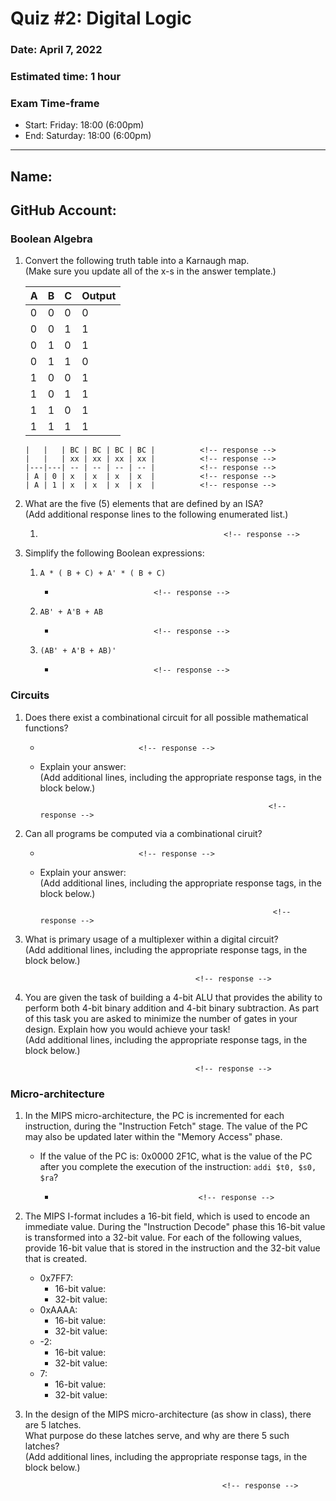 # Quiz #2: Digital Logic 
### Date: April 7, 2022
### Estimated time: 1 hour
### Exam Time-frame
* Start: Friday: 18:00 (6:00pm)
* End: Saturday: 18:00 (6:00pm)


---
## Name:                                            <!-- response -->
## GitHub Account:                                  <!-- response -->

### Boolean Algebra
1. Convert the following truth table into a Karnaugh map.<br>
   (Make sure you update all of the x-s in the answer template.)
   
   | A | B | C | Output |
   | - | - | - | ------ |
   | 0 | 0 | 0 |   0    |
   | 0 | 0 | 1 |   1    |
   | 0 | 1 | 0 |   1    |
   | 0 | 1 | 1 |   0    |
   | 1 | 0 | 0 |   1    |
   | 1 | 0 | 1 |   1    |
   | 1 | 1 | 0 |   1    |
   | 1 | 1 | 1 |   1    |

   ```
   |   |   | BC | BC | BC | BC |          <!-- response -->
   |   |   | xx | xx | xx | xx |          <!-- response -->
   |---|---| -- | -- | -- | -- |          <!-- response -->
   | A | 0 | x  | x  | x  | x  |          <!-- response -->
   | A | 1 | x  | x  | x  | x  |          <!-- response -->
   ```
   
1. What are the five (5) elements that are defined by an ISA?<br>
   (Add additional response lines to the following enumerated list.)
   1.                                              <!-- response -->


1. Simplify the following Boolean expressions:<br>
   1. ``A * ( B + C) + A' * ( B + C) ``
      *                           <!-- response -->
   1. ``AB' + A'B + AB``
      *                           <!-- response -->
   1. ``(AB' + A'B + AB)'``
      *                           <!-- response -->

### Circuits

1. Does there exist a combinational circuit for all possible mathematical functions?
      *                           <!-- response -->
      * Explain your answer:<br>
        (Add additional lines, including the appropriate response tags, in the block below.)
        ```
                                                           <!-- response -->
        ```
        
1. Can all programs be computed via a combinational ciruit?
     *                           <!-- response -->
     * Explain your answer:<br>
      (Add additional lines, including the appropriate response tags, in the block below.)
       ```
                                                           <!-- response -->
       ```


1. What is primary usage of a multiplexer within a digital circuit?<br>
   (Add additional lines, including the appropriate response tags, in the block below.)
   ```
                                         <!-- response -->
   ```
   
1. You are given the task of building a 4-bit ALU that provides the ability to perform both 4-bit binary addition and 4-bit binary subtraction. As part of this task you are asked to minimize the number of gates in your design.  Explain how you would achieve your task!<br>
   (Add additional lines, including the appropriate response tags, in the block below.)

   ```
                                         <!-- response -->
   ``` 

### Micro-architecture

1. In the MIPS micro-architecture, the PC is incremented for each instruction, during the "Instruction Fetch" stage.  The value of the PC may also be updated later within the "Memory Access" phase.

   * If the value of the PC is: 0x0000 2F1C, what is the value of the PC after you complete the execution of the instruction:  ``addi $t0, $s0, $ra``?
      *                                     <!-- response -->

1. The MIPS I-format includes a 16-bit field, which is used to encode an immediate value.  During the "Instruction Decode" phase this 16-bit value is transformed into a 32-bit value.  For each of the following values, provide 16-bit value that is stored in the instruction and the 32-bit value that is created.
   * 0x7FF7:  
     * 16-bit value:                           <!-- response -->
     * 32-bit value:                           <!-- response -->
   * 0xAAAA:  
     * 16-bit value:                           <!-- response -->
     * 32-bit value:                           <!-- response -->
   * -2:                
     * 16-bit value:                           <!-- response -->
     * 32-bit value:                           <!-- response -->
   * 7:                   
     * 16-bit value:                           <!-- response -->
     * 32-bit value:                           <!-- response -->


1. In the design of the MIPS micro-architecture (as show in class), there are 5 latches.<br>
   What purpose do these latches serve, and why are there 5 such latches?<br>
  (Add additional lines, including the appropriate response tags, in the block below.)
   ```
                                               <!-- response -->
   ```


